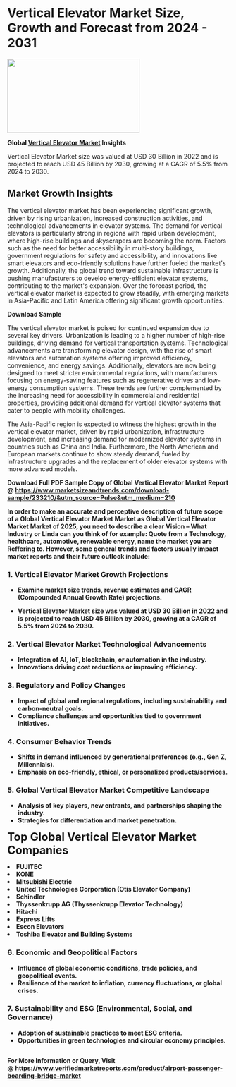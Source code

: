 <H1>Vertical Elevator Market Size, Growth and Forecast from 2024 - 2031</H1><img class="aligncenter size-medium wp-image-584254" src="https://thirdeyenews.in/wp-content/uploads/2024/09/Global-Market-Research-300x168.jpeg" alt="" width="300" height="168" /><p><strong>Global&nbsp;<a href="https://www.marketsizeandtrends.com/download-sample/233210/&amp;utm_source=Pulse&amp;utm_medium=210">Vertical Elevator Market</a> Insights</strong></p><p>Vertical Elevator Market size was valued at USD 30 Billion in 2022 and is projected to reach USD 45 Billion by 2030, growing at a CAGR of 5.5% from 2024 to 2030.</p><p><h2>Market Growth Insights</h2> <p>The vertical elevator market has been experiencing significant growth, driven by rising urbanization, increased construction activities, and technological advancements in elevator systems. The demand for vertical elevators is particularly strong in regions with rapid urban development, where high-rise buildings and skyscrapers are becoming the norm. Factors such as the need for better accessibility in multi-story buildings, government regulations for safety and accessibility, and innovations like smart elevators and eco-friendly solutions have further fueled the market's growth. Additionally, the global trend toward sustainable infrastructure is pushing manufacturers to develop energy-efficient elevator systems, contributing to the market's expansion. Over the forecast period, the vertical elevator market is expected to grow steadily, with emerging markets in Asia-Pacific and Latin America offering significant growth opportunities.</p> <p><strong>Download Sample</strong></p> <p>The vertical elevator market is poised for continued expansion due to several key drivers. Urbanization is leading to a higher number of high-rise buildings, driving demand for vertical transportation systems. Technological advancements are transforming elevator design, with the rise of smart elevators and automation systems offering improved efficiency, convenience, and energy savings. Additionally, elevators are now being designed to meet stricter environmental regulations, with manufacturers focusing on energy-saving features such as regenerative drives and low-energy consumption systems. These trends are further complemented by the increasing need for accessibility in commercial and residential properties, providing additional demand for vertical elevator systems that cater to people with mobility challenges.</p> <p>The Asia-Pacific region is expected to witness the highest growth in the vertical elevator market, driven by rapid urbanization, infrastructure development, and increasing demand for modernized elevator systems in countries such as China and India. Furthermore, the North American and European markets continue to show steady demand, fueled by infrastructure upgrades and the replacement of older elevator systems with more advanced models.</p> <p><strong></p><p><span class=""><strong>Download Full PDF Sample Copy of Global Vertical Elevator Market Report</strong> @ <a href="https://www.marketsizeandtrends.com/download-sample/233210/&amp;utm_source=Pulse&amp;utm_medium=210" target="_blank">https://www.marketsizeandtrends.com/download-sample/233210/&amp;utm_source=Pulse&amp;utm_medium=210</a></span></p><p>In order to make an accurate and perceptive description of future scope of a Global&nbsp;Vertical Elevator Market Market as Global&nbsp;Vertical Elevator Market Market of 2025, you need to describe a clear Vision &ndash; What Industry or Linda can you think of for example: Quote from a Technology, healthcare, automotive, renewable energy, name the market you are Reffering to. However, some general trends and factors usually impact market reports and their future outlook include:</p><h3>1.&nbsp;<strong>Vertical Elevator Market Growth Projections</strong></h3><ul><li>Examine market size trends, revenue estimates and CAGR (Compounded Annual Growth Rate) projections.</li><li><p>Vertical Elevator Market size was valued at USD 30 Billion in 2022 and is projected to reach USD 45 Billion by 2030, growing at a CAGR of 5.5% from 2024 to 2030.</p></li></ul><h3>2.&nbsp;<strong>Vertical Elevator Market Technological Advancements</strong></h3><ul><li>Integration of AI, IoT, blockchain, or automation in the industry.</li><li>Innovations driving cost reductions or improving efficiency.</li></ul><h3>3.&nbsp;<strong>Regulatory and Policy Changes</strong></h3><ul><li>Impact of global and regional regulations, including sustainability and carbon-neutral goals.</li><li>Compliance challenges and opportunities tied to government initiatives.</li></ul><h3>4.&nbsp;<strong>Consumer Behavior Trends</strong></h3><ul><li>Shifts in demand influenced by generational preferences (e.g., Gen Z, Millennials).</li><li>Emphasis on eco-friendly, ethical, or personalized products/services.</li></ul><h3>5.&nbsp;<strong>Global Vertical Elevator Market Competitive Landscape</strong></h3><ul><li>Analysis of key players, new entrants, and partnerships shaping the industry.</li><li>Strategies for differentiation and market penetration.</li></ul><p data-pm-slice="1 1 []"><span style="color: inherit; font-family: inherit; font-size: 25px;">Top Global Vertical Elevator Market Companies</span></p><div class="" data-test-id=""><p><li>FUJITEC</li><li> KONE</li><li> Mitsubishi Electric</li><li> United Technologies Corporation (Otis Elevator Company)</li><li> Schindler</li><li> Thyssenkrupp AG (Thyssenkrupp Elevator Technology)</li><li> Hitachi</li><li> Express Lifts</li><li> Escon Elevators</li><li> Toshiba Elevator and Building Systems</li></p></div><h3>6.&nbsp;<strong>Economic and Geopolitical Factors</strong></h3><ul><li>Influence of global economic conditions, trade policies, and geopolitical events.</li><li>Resilience of the market to inflation, currency fluctuations, or global crises.</li></ul><h3>7.&nbsp;<strong>Sustainability and ESG (Environmental, Social, and Governance)</strong></h3><ul><li>Adoption of sustainable practices to meet ESG criteria.</li><li>Opportunities in green technologies and circular economy principles.</li></ul><h2><strong style="font-size: 14px;">For More Information or Query, Visit @&nbsp;</strong><a style="background-color: #ffffff; font-size: 14px;" href="https://www.marketsizeandtrends.com/report/vertical-elevator-market/" target="_blank">https://www.verifiedmarketreports.com/product/airport-passenger-boarding-bridge-market</a></h2>
